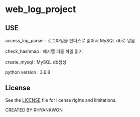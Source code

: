 # web_log_project

## USE

access_log_parser : 로그파일을 판다스로 읽어서 MySQL db로 넣음

check_hashmap : 해시맵 피클 파일 읽기

create_mysql : MySQL db생성

python version : 3.6.8


## License

See the [LICENSE](https://github.com/Rhyankwon/web_log_project/blob/main/LICENSE) file for license rights and limitations.


CREATED BY RHYANKWON
